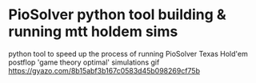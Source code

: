 
# PioSolver python tool building & running mtt holdem sims

python tool to speed up the process of running PioSolver Texas Hold'em postflop 'game theory optimal' simulations
gif https://gyazo.com/8b15abf3b167c0583d45b098269cf75b

